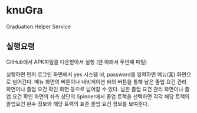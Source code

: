 # knuGra
Graduation Helper Service

## 실행요령

GitHub에서 APK파일을 다운받아서 실행 (맨 아래서 두번째 파일)

실행하면 먼저 로그인 화면에서 yes 시스템 Id, password를 입력하면 메뉴(홈) 화면으로 넘어간다.
메뉴 화면의 버튼이나 내비게이션 바의 버튼을 통해 남은 졸업 요건 관리 화면이나 졸업 요건 확인 화면 등으로 넘어갈 수 있다.
남은 졸업 요건 관리 화면이나 졸업 요건 확인 화면의 좌측 상단의 Spinner에서 졸업 트랙을 선택하면 각각 해당 트랙의 졸업요건 완수 정보와 해당 트랙의 표준 졸업 요건 정보를 보여준다.
